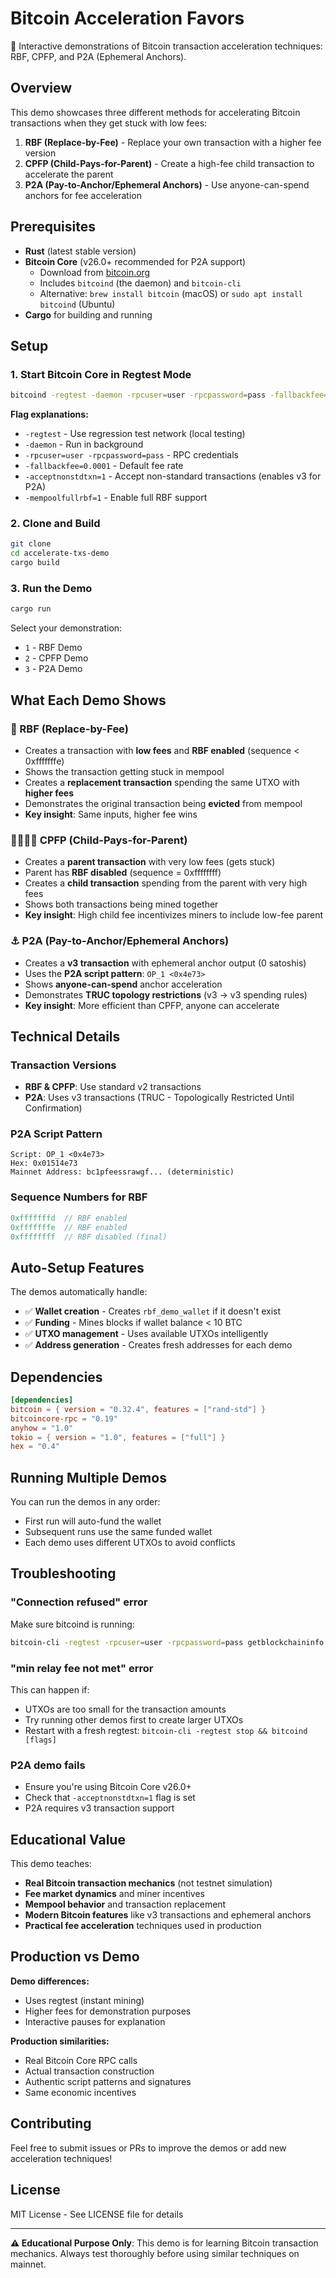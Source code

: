 # Bitcoin Acceleration Favors

🚀 Interactive demonstrations of Bitcoin transaction acceleration techniques: RBF, CPFP, and P2A (Ephemeral Anchors).

## Overview

This demo showcases three different methods for accelerating Bitcoin transactions when they get stuck with low fees:

1. **RBF (Replace-by-Fee)** - Replace your own transaction with a higher fee version
2. **CPFP (Child-Pays-for-Parent)** - Create a high-fee child transaction to accelerate the parent
3. **P2A (Pay-to-Anchor/Ephemeral Anchors)** - Use anyone-can-spend anchors for fee acceleration

## Prerequisites

- **Rust** (latest stable version)
- **Bitcoin Core** (v26.0+ recommended for P2A support)
  - Download from [bitcoin.org](https://bitcoin.org/en/download) 
  - Includes `bitcoind` (the daemon) and `bitcoin-cli`
  - Alternative: `brew install bitcoin` (macOS) or `sudo apt install bitcoind` (Ubuntu)
- **Cargo** for building and running

## Setup

### 1. Start Bitcoin Core in Regtest Mode

```bash
bitcoind -regtest -daemon -rpcuser=user -rpcpassword=pass -fallbackfee=0.0001 -acceptnonstdtxn=1
```

**Flag explanations:**
- `-regtest` - Use regression test network (local testing)
- `-daemon` - Run in background
- `-rpcuser=user -rpcpassword=pass` - RPC credentials
- `-fallbackfee=0.0001` - Default fee rate
- `-acceptnonstdtxn=1` - Accept non-standard transactions (enables v3 for P2A)
- `-mempoolfullrbf=1` - Enable full RBF support

### 2. Clone and Build

```bash
git clone
cd accelerate-txs-demo
cargo build
```

### 3. Run the Demo

```bash
cargo run
```

Select your demonstration:
- `1` - RBF Demo
- `2` - CPFP Demo  
- `3` - P2A Demo

## What Each Demo Shows

### 🔄 RBF (Replace-by-Fee)
- Creates a transaction with **low fees** and **RBF enabled** (sequence < 0xfffffffe)
- Shows the transaction getting stuck in mempool
- Creates a **replacement transaction** spending the same UTXO with **higher fees**
- Demonstrates the original transaction being **evicted** from mempool
- **Key insight**: Same inputs, higher fee wins

### 👨‍👩‍👧‍👦 CPFP (Child-Pays-for-Parent)
- Creates a **parent transaction** with very low fees (gets stuck)
- Parent has **RBF disabled** (sequence = 0xffffffff)
- Creates a **child transaction** spending from the parent with very high fees
- Shows both transactions being mined together
- **Key insight**: High child fee incentivizes miners to include low-fee parent

### ⚓ P2A (Pay-to-Anchor/Ephemeral Anchors)
- Creates a **v3 transaction** with ephemeral anchor output (0 satoshis)
- Uses the **P2A script pattern**: `OP_1 <0x4e73>`
- Shows **anyone-can-spend** anchor acceleration
- Demonstrates **TRUC topology restrictions** (v3 → v3 spending rules)
- **Key insight**: More efficient than CPFP, anyone can accelerate

## Technical Details

### Transaction Versions
- **RBF & CPFP**: Use standard v2 transactions
- **P2A**: Uses v3 transactions (TRUC - Topologically Restricted Until Confirmation)

### P2A Script Pattern
```
Script: OP_1 <0x4e73>
Hex: 0x01514e73
Mainnet Address: bc1pfeessrawgf... (deterministic)
```

### Sequence Numbers for RBF
```rust
0xfffffffd  // RBF enabled
0xfffffffe  // RBF enabled  
0xffffffff  // RBF disabled (final)
```

## Auto-Setup Features

The demos automatically handle:
- ✅ **Wallet creation** - Creates `rbf_demo_wallet` if it doesn't exist
- ✅ **Funding** - Mines blocks if wallet balance < 10 BTC
- ✅ **UTXO management** - Uses available UTXOs intelligently
- ✅ **Address generation** - Creates fresh addresses for each demo

## Dependencies

```toml
[dependencies]
bitcoin = { version = "0.32.4", features = ["rand-std"] }
bitcoincore-rpc = "0.19"
anyhow = "1.0"
tokio = { version = "1.0", features = ["full"] }
hex = "0.4"
```

## Running Multiple Demos

You can run the demos in any order:
- First run will auto-fund the wallet
- Subsequent runs use the same funded wallet
- Each demo uses different UTXOs to avoid conflicts

## Troubleshooting

### "Connection refused" error
Make sure bitcoind is running:
```bash
bitcoin-cli -regtest -rpcuser=user -rpcpassword=pass getblockchaininfo
```

### "min relay fee not met" error
This can happen if:
- UTXOs are too small for the transaction amounts
- Try running other demos first to create larger UTXOs
- Restart with a fresh regtest: `bitcoin-cli -regtest stop && bitcoind [flags]`

### P2A demo fails
- Ensure you're using Bitcoin Core v26.0+ 
- Check that `-acceptnonstdtxn=1` flag is set
- P2A requires v3 transaction support

## Educational Value

This demo teaches:
- **Real Bitcoin transaction mechanics** (not testnet simulation)
- **Fee market dynamics** and miner incentives  
- **Mempool behavior** and transaction replacement
- **Modern Bitcoin features** like v3 transactions and ephemeral anchors
- **Practical fee acceleration** techniques used in production

## Production vs Demo

**Demo differences:**
- Uses regtest (instant mining)
- Higher fees for demonstration purposes
- Interactive pauses for explanation

**Production similarities:**
- Real Bitcoin Core RPC calls
- Actual transaction construction
- Authentic script patterns and signatures
- Same economic incentives

## Contributing

Feel free to submit issues or PRs to improve the demos or add new acceleration techniques!

## License

MIT License - See LICENSE file for details

---

**⚠️ Educational Purpose Only**: This demo is for learning Bitcoin transaction mechanics. Always test thoroughly before using similar techniques on mainnet.